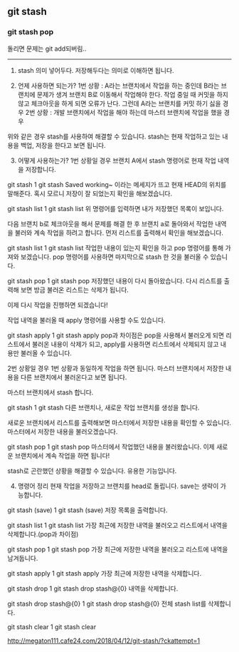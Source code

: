 ## git stash


### git stash pop

돌리면 문제는 git add되버림..

----

1. stash 의미
넣어두다. 저장해두다는 의미로 이해하면 됩니다.

2. 언제 사용하면 되는가?
1번 상황 : A라는 브랜치에서 작업을 하는 중인데 B라는 브랜치에 문제가 생겨 브랜치 B로 이동해서 작업해야 한다.
작업 중일 때 커밋을 하지 않고 체크아웃을 하게 되면 오류가 난다. 그런데 A라는 브랜치를 커밋 하기 싫을 경우
2번 상황 : 개발 브랜치에서 작업을 해야 하는데 마스터 브랜치에 작업을 했을 경우

위와 같은 경우 stash를 사용하여 해결할 수 있습니다.
stash는 현재 작업하고 있는 내용을 백업, 저장을 한다고 보면 됩니다.

3. 어떻게 사용하는가?
1번 상황일 경우
브랜치 A에서 stash 명령어로 현재 작업 내역을 저장합니다.

git stash
1
git stash
Saved working~ 이라는 메세지가 뜨고 현재 HEAD의 위치를 말해준다.
혹시 모르니 저장이 잘 되었는지 확인을 해보겠습니다.

git stash list
1
git stash list
위 명령어를 입력하면 내가 저장했던 목록이 보입니다.

다음 브랜치 b로 체크아웃을 해서 문제를 해결 한 후 브랜치 a로 돌아와서 작업한 내역을 불러와 계속 작업을 하려고 합니다.
먼저 리스트를 출력해서 확인을 해보겠습니다.

git stash list
1
git stash list
작업한 내용이 있는지 확인을 하고 pop 명령어를 통해 가져와 보겠습니다.
pop 명령어를 사용하면 마지막으로 stash 한 것을 불러올 수 있습니다.

git stash pop
1
git stash pop
저장했던 내용이 다시 돌아왔습니다.
다시 리스트를 출력해 보면 방금 불러온 리스트는 삭제가 됩니다.

이제 다시 작업을 진행하면 되겠습니다!

작업 내역을 불러올 때 apply 명령어를 사용할 수도 있습니다.

git stash apply
1
git stash apply
pop과 차이점은 pop을 사용해서 불러오게 되면 리스트에서 불러온 내용이 삭제가 되고,
apply를 사용하면 리스트에서 삭제되지 않고 내용만 불러올 수 있습니다.

2번 상황일 경우
1번 상황과 동일하게 작업을 하면 됩니다. 마스터 브랜치에서 저장한 내용을 다른 브랜치에서 불러온다고 보면 됩니다.

마스터 브랜치에서 stash 합니다.

git stash
1
git stash
다른 브랜치나, 새로운 작업 브랜치를 생성을 합니다.

새로운 브랜치에서 리스트를 출력해보면 마스터에서 저장한 내용을 확인할 수 있습니다.
마스터에서 저장한 내용을 불러오겠습니다.

git stash pop
1
git stash pop
마스터에서 작업했던 내용을 불러왔습니다.
이제 새로운 브랜치에서 계속 작업을 하면 됩니다!

stash로 곤란했던 상황을 해결할 수 있습니다. 유용한 기능입니다.

4. 명령어 정리
현재 작업을 저장하고 브랜치를 head로 돌립니다. save는 생략이 가능합니다.

git stash (save)
1
git stash (save)
저장 목록을 출력합니다.

git stash list
1
git stash list
가장 최근에 저장한 내역을 불러오고 리스트에서 내역을 삭제합니다.(pop과 차이점)

git stash pop
1
git stash pop
가장 최근에 저장한 내역을 불러오고 리스트에 내역을 남겨둡니다.

git stash apply
1
git stash apply
가장 최근에 저장한 내역을 삭제합니다.

git stash drop
1
git stash drop
stash@{0} 내역을 삭제합니다.

git stash drop stash@{0}
1
git stash drop stash@{0}
전체 stash list를 삭제합니다.

git stash clear
1
git stash clear



http://megaton111.cafe24.com/2018/04/12/git-stash/?ckattempt=1